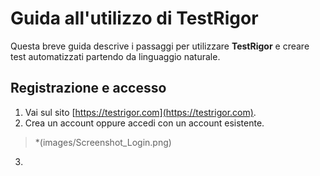 # Guida all'utilizzo di TestRigor

Questa breve guida descrive i passaggi per utilizzare **TestRigor** e creare test automatizzati partendo da linguaggio naturale.

## Registrazione e accesso

1. Vai sul sito [https://testrigor.com](https://testrigor.com).
2. Crea un account oppure accedi con un account esistente.
> *(images/Screenshot_Login.png)
3. 
